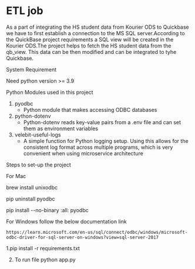 # ETL job
As a part of integrating  the HS student data from Kourier ODS to Quickbase we have to first establish a connection to the MS SQL server.According to the QuickBase project requirements a SQL view will be created in the Kourier ODS.The project helps to fetch the HS student data from the qb_view. This data can be then modified and can be integrated to tyhe Quickbase.

System Requirement

Need python version >= 3.9

Python Modules used in this project

1. pyodbc
    - Python module that makes accessing ODBC databases
2. python-dotenv
    - Python-dotenv reads key-value pairs from a .env file and can set them as environment variables    
3. velebit-useful-logs
    - A simple function for Python logging setup. Using this allows for the consistent log format across multiple programs, which is very convenient when using microservice architecture

Steps to set-up the project

For Mac 

brew install unixodbc

pip uninstall pyodbc

pip install --no-binary :all: pyodbc

For Windows follow the below documentation link

    https://learn.microsoft.com/en-us/sql/connect/odbc/windows/microsoft-odbc-driver-for-sql-server-on-windows?view=sql-server-2017

1.pip install -r requirements.txt 

2. To run file python app.py